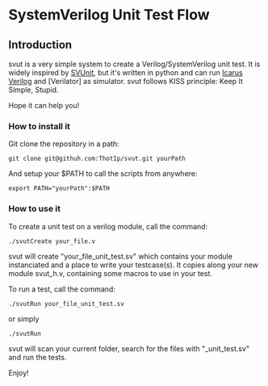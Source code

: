 # SystemVerilog Unit Test Flow

## Introduction

svut is a very simple system to create a Verilog/SystemVerilog unit test.
It is widely inspired by [SVUnit](http://agilesoc.com/open-source-projects/svunit/), 
but it's written in python and can run [Icarus Verilog]() and [Verilator] as simulator.
svut follows KISS principle: Keep It Simple, Stupid.

Hope it can help you!

### How to install it

Git clone the repository in a path:

    git clone git@githuh.com:ThotIp/svut.git yourPath

And setup your $PATH to call the scripts from anywhere:
    
    export PATH="yourPath":$PATH

### How to use it

To create a unit test on a verilog module, call the command:

    ./svutCreate your_file.v

svut will create "your_file_unit_test.sv" which contains your module
instanciated and a place to write your testcase(s). It copies along
your new module svut_h.v, containing some macros to use in your test.

To run a test, call the command:

    ./svutRun your_file_unit_test.sv

or simply
    
    ./svutRun

svut will scan your current folder, search for the files with "_unit_test.sv"
and run the tests.

Enjoy!
